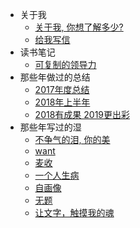 * 关于我
  * [关于我, 你想了解多少?](/article/article00.md)
  * [给我写信](/article/article01.md)
* 读书笔记
  * [可复制的领导力](/article/summary-01.md)
* 那些年做过的总结
  * [2017年度总结](/article/summary-2017.md)
  * [2018年上半年](/article/summary-201801.md)
  * [2018有成果 2019更出彩](/article/summary-201802.md)
* 那些年写过的湿
  * [不争气的泪, 你的美](/article/article02.md)
  * [want](/article/article03.md)
  * [麦收](/article/article04.md)
  * [一个人生病](/article/article05.md)
  * [自画像](/article/article06.md)
  * [无题](/article/article07.md)
  * [让文字，触摸我的魂](/article/article08.md)

  




